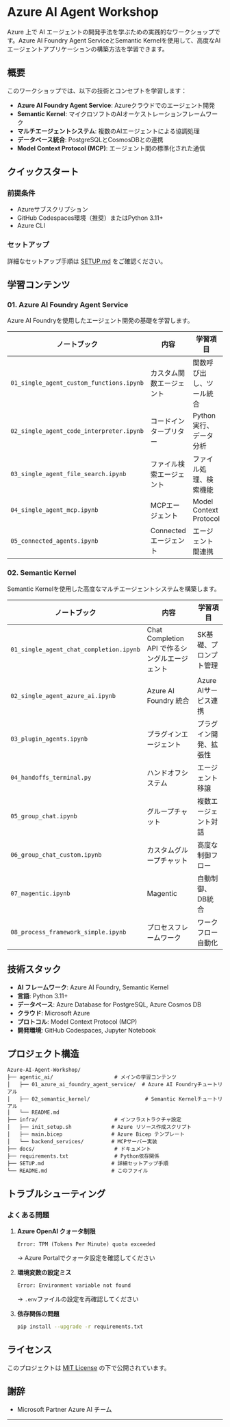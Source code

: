 # Azure AI Agent Workshop

Azure 上で AI エージェントの開発手法を学ぶための実践的なワークショップです。Azure AI Foundry Agent ServiceとSemantic Kernelを使用して、高度なAIエージェントアプリケーションの構築方法を学習できます。

## 概要

このワークショップでは、以下の技術とコンセプトを学習します：
- **Azure AI Foundry Agent Service**: Azureクラウドでのエージェント開発
- **Semantic Kernel**: マイクロソフトのAIオーケストレーションフレームワーク
- **マルチエージェントシステム**: 複数のAIエージェントによる協調処理
- **データベース統合**: PostgreSQLとCosmosDBとの連携
- **Model Context Protocol (MCP)**: エージェント間の標準化された通信

## クイックスタート

### 前提条件

- Azureサブスクリプション
- GitHub Codespaces環境（推奨）またはPython 3.11+
- Azure CLI

### セットアップ

詳細なセットアップ手順は [SETUP.md](./SETUP.md) をご確認ください。

## 学習コンテンツ

### 01. Azure AI Foundry Agent Service

Azure AI Foundryを使用したエージェント開発の基礎を学習します。

| ノートブック | 内容 | 学習項目 |
|-------------|------|---------|
| `01_single_agent_custom_functions.ipynb` | カスタム関数エージェント | 関数呼び出し、ツール統合 |
| `02_single_agent_code_interpreter.ipynb` | コードインタープリター | Python実行、データ分析 |
| `03_single_agent_file_search.ipynb` | ファイル検索エージェント | ファイル処理、検索機能 |
| `04_single_agent_mcp.ipynb` | MCPエージェント | Model Context Protocol |
| `05_connected_agents.ipynb` | Connected エージェント | エージェント間連携 |

### 02. Semantic Kernel

Semantic Kernelを使用した高度なマルチエージェントシステムを構築します。

| ノートブック | 内容 | 学習項目 |
|-------------|------|---------|
| `01_single_agent_chat_completion.ipynb` | Chat Completion API で作るシングルエージェント | SK基礎、プロンプト管理 |
| `02_single_agent_azure_ai.ipynb` | Azure AI Foundry 統合 | Azure AIサービス連携 |
| `03_plugin_agents.ipynb` | プラグインエージェント | プラグイン開発、拡張性 |
| `04_handoffs_terminal.py` | ハンドオフシステム | エージェント移譲 |
| `05_group_chat.ipynb` | グループチャット | 複数エージェント対話 |
| `06_group_chat_custom.ipynb` | カスタムグループチャット | 高度な制御フロー |
| `07_magentic.ipynb` | Magentic | 自動制御、DB統合 |
| `08_process_framework_simple.ipynb` | プロセスフレームワーク | ワークフロー自動化 |


## 技術スタック

- **AI フレームワーク**: Azure AI Foundry, Semantic Kernel
- **言語**: Python 3.11+
- **データベース**: Azure Database for PostgreSQL, Azure Cosmos DB
- **クラウド**: Microsoft Azure
- **プロトコル**: Model Context Protocol (MCP)
- **開発環境**: GitHub Codespaces, Jupyter Notebook

## プロジェクト構造

```
Azure-AI-Agent-Workshop/
├── agentic_ai/                    # メインの学習コンテンツ
│   ├── 01_azure_ai_foundry_agent_service/  # Azure AI Foundryチュートリアル
│   ├── 02_semantic_kernel/                  # Semantic Kernelチュートリアル
│   └── README.md
├── infra/                         # インフラストラクチャ設定
│   ├── init_setup.sh             # Azure リソース作成スクリプト
│   ├── main.bicep                # Azure Bicep テンプレート
│   └── backend_services/         # MCPサーバー実装
├── docs/                          # ドキュメント
├── requirements.txt               # Python依存関係
├── SETUP.md                      # 詳細セットアップ手順
└── README.md                     # このファイル
```

## トラブルシューティング

### よくある問題

1. **Azure OpenAI クォータ制限**
   ```
   Error: TPM (Tokens Per Minute) quota exceeded
   ```
   → Azure Portalでクォータ設定を確認してください

2. **環境変数の設定ミス**
   ```
   Error: Environment variable not found
   ```
   → `.env`ファイルの設定を再確認してください

3. **依存関係の問題**
   ```bash
   pip install --upgrade -r requirements.txt
   ```

## ライセンス

このプロジェクトは [MIT License](./LICENSE) の下で公開されています。

## 謝辞

- Microsoft Partner Azure AI チーム

---